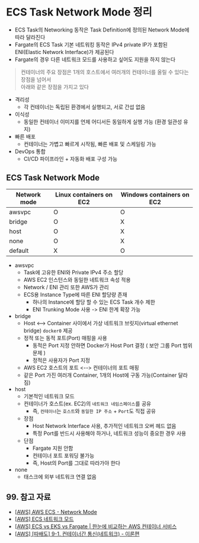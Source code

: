 # ECS Task Network Mode 정리

- ECS Task의 Networking 동작은 Task Definition에 정의된 Network Mode에 따라 달라진다
- Fargate의 ECS Task 기본 네트워킹 동작은 IPv4 private IP가 포함된 ENI(Elastic Network Interface)가 제공된다
- Fargate의 경우 다른 네트워크 모드를 사용하고 싶어도 지원을 하지 않는다

> 컨테이너의 주요 장점은 1개의 호스트에서 여러개의 컨테이너를 올릴 수 있다는 장점을 넘어서  
> 아래와 같은 장점을 가지고 있다

- 격리성
  - 각 컨테이너는 독립된 환경에서 실행되고, 서로 간섭 없음
- 이식성
  - 동일한 컨테이너 이미지를 언제 어디서든 동일하게 실행 가능 (환경 일관성 유지)
- 빠른 배포
  - 컨테이너는 가볍고 빠르게 시작됨, 빠른 배포 및 스케일링 가능
- DevOps 통합
  - CI/CD 파이프라인 + 자동화 배포 구성 가능

## ECS Task Network Mode

| Network mode | Linux containers on EC2 | Windows containers on EC2 |
|--------------|-------------------------|---------------------------|
| awsvpc       | O                       | O                         |
| bridge       | O                       | X                         |
| host         | O                       | X                         |
| none         | O                       | X                         |
| default      | X                       | O                         |

- awsvpc
  - Task에 고유한 ENI와 Private IPv4 주소 할당
  - AWS EC2 인스턴스와 동일한 네트워크 속성 적용
  - Network / ENI 관리 또한 AWS가 관리
  - ECS용 Instance Type에 따른 ENI 할당량 존재
    - 하나의 Instance에 할당 할 수 있는 ECS Task 개수 제한
    - ENI Trunking Mode 사용 -> ENI 한계 확장 가능
- bridge
  - Host <--> Container 사이에서 가상 네트워크 브릿지(virtual ethernet bridge) `docker0` 제공
  - 정적 또는 동적 포트(Port) 매핑을 사용
    - 동적은 Port 지정 안하면 Docker가 Host Port 결정 ( 보안 그룹 Port 범위 문제 )
    - 정적은 사용자가 Port 지정
  - AWS EC2 호스트의 포트 <--> 컨테이너의 포트 매핑
  - 같은 Port 가진 여러개 Container, 1개의 Host에 구동 가능(Container 달라짐)
- host
  - 기본적인 네트워크 모드
  - 컨테이너가 호스트(ex. EC2)의 `네트워크 네임스페이스`를 공유
    - 즉, `컨테이너`는 `호스트`와 `동일한 IP 주소` + `Port`도 직접 공유
  - 장점
    - Host Network Interface 사용, 추가적인 네트워크 오버 헤드 없음
    - 특정 Port를 반드시 사용해야 하거나, 네트워크 성능이 중요한 경우 사용
  - 단점
    - Fargate 지원 안함
    - 컨테이너 포트 포워딩 불가능
    - 즉, Host의 Port를 그대로 따라가야 한다
- none
  - 태스크에 외부 네트워크 연결 없음

## 99. 참고 자료

- [[AWS] AWS ECS - Network Mode](https://cloudest.oopy.io/posting/107)
- [[AWS] ECS 네트워크 모드](https://jmholly.tistory.com/entry/AWS-ECS-%EB%84%A4%ED%8A%B8%EC%9B%8C%ED%81%AC-%EB%AA%A8%EB%93%9C)
- [[AWS] ECS vs EKS vs Fargate | 한눈에 비교하는 AWS 컨테이너 서비스](https://www.smileshark.kr/post/aws-container-service-ecs-eks-fargate-comparison)
- [[AWS] [따배도] 9-1. 컨테이너간 통신(네트워크) - 이론편](https://www.youtube.com/watch?v=jOX80bXND2w&t=151s)